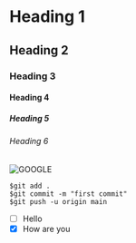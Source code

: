 # Heading 1
## Heading 2
### Heading 3
#### Heading 4
##### Heading 5
###### Heading 6

![GOOGLE](https://www.google.com)

```
$git add .
$git commit -m "first commit"
$git push -u origin main
```

- [ ] Hello
- [x] How are you
